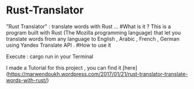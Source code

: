 # Rust-Translator
"Rust Translator" : translate words with Rust ...
#What is it ?
This is a program built with Rust (The Mozilla programming language) that let you translate words from any language to English , Arabic , French , German  using Yandex Translate API .
#How to use it 

Execute : cargo run in your Terminal


I made a Tutorial for this project , you can find it [here] (https://marwendoukh.wordpress.com/2017/01/21/rust-translator-translate-words-with-rust/)    
